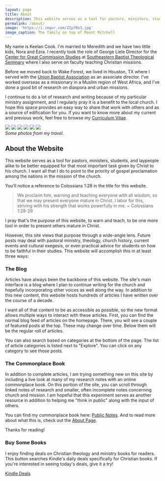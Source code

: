 ```yaml
---
layout: page
title: About
description: This website serves as a tool for pastors, ministers, students, and laypeople alike to be better equipped for that most important task given by Christ to his church.
permalink: /about/
image: 'https://i.imgur.com/ZIp78o3.jpg'
image_caption: The family on top of Mount Mitchell
---
```



My name is Keelan Cook. I'm married to Meredith and we have two little kids, Nora and Ezra. I recently took the role of George Liele Director for the [Center for Great Commission Studies](https://thecgcs.org) at [Southeastern Baptist Theological Seminary](https://sebts.edu) where I also serve on faculty teaching Christian missions.

Before we moved back to Wake Forest, we lived in Houston, TX where I served with the [Union Baptist Association](https://ubahouston.org) as an associate director. I've worked overseas as a missionary in a Muslim region of West Africa, and I've done a good bit of research on diaspora and urban missions.

I continue to do a lot of research and writing because of my particular ministry assignment, and I regularly pray it is a benefit to the local church. I hope this space provides an easy way to share that work with others and as a source of edification for you. If you want to know more about my current and previous work, feel free to browse my [Curriculum Vitae](https://keelancook.com/cv).

<div class="gallery-box">
  <div class="gallery gallery-column-3">
    <img src="/nomod/images/photos/bigbend1.jpg" loading="lazy">
    <img src="/nomod/images/photos/kayak1.jpg" loading="lazy">
    <img src="/nomod/images/photos/houston1.jpg" loading="lazy">
    <img src="/nomod/images/photos/bigbend3.jpg" loading="lazy">
    <img src="/nomod/images/photos/kayak4.jpg" loading="lazy">
    <img src="/nomod/images/photos/sandiego1.jpg" loading="lazy">
  </div>
  <em>Some photos from my travel.</em>
</div>


## About the Website
This website serves as a tool for pastors, ministers, students, and laypeople alike to be better equipped for that most important task given by Christ to his church. I want all that I do to point to the priority of gospel proclamation among the nations in the mission of the church.

You'll notice a reference to Colossians 1:28 in the title for this website.

> We proclaim him, warning and teaching everyone with all wisdom, so that we may present everyone mature in Christ. I labor for this, striving with his strength that works powerfully in me.  ~ Colossians 1:28-29

I pray that's the purpose of this website, to warn and teach, to be one more tool in order to present others mature in Christ. 

However, this site views that purpose through a wide-angle lens. Future posts may deal with pastoral ministry, theology, church history, current events and cultural exegesis, or even practical advice for students on how to be faithful in their studies. This website will accomplish this in at least three ways:

### The Blog
Articles have always been the backbone of this website. The site's main interface is a blog where I plan to continue writing for the church and hopefully incorporating other voices as well along the way. In addition to this new content, this website hosts hundreds of articles I have written over the course of a decade.

I want all of that content to be as accessible as possible, so the new format allows multiple ways to interact with these articles. First, you can find the normal blog feed of articles on the homepage. There, you will see a couple of featured posts at the top. These may change over time. Below them will be the regular roll of articles.

You can also search based on categories at the bottom of the page. The list of article categories is listed next to "Explore". You can click on any category to see those posts.

### The Commonplace Book
In addition to complete articles, I am trying something new on this site by including a live look at many of my research notes with an online commonplace book. On this portion of the site, you can scroll through linked notes of research and smaller, often incomplete notes concerning church and mission. I am hopeful that this experiment serves as another resource in addition to helping me "think in public" along with the input of others.

You can find my commonplace book here: [Public Notes](https://notes.keelancook.com). And to read more about what this is, check out the [About Page](https://notes.keelancook.com/about/).

Thanks for reading!



### Buy Some Books
I enjoy finding deals on Christian theology and ministry books for readers. This button searches Kindle's daily deals specifically for Christian books. If you're interested in seeing today's deals, give it a try!

<a target="_blank" href="https://amzn.to/48f1wpo" class="btn btn-warning">Kindle Deals</a> 

